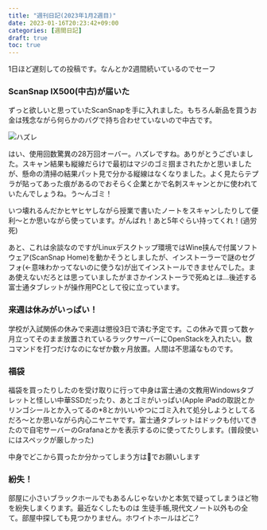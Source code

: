 ```yaml
---
title: "週刊日記(2023年1月2週目)"
date: 2023-01-16T20:23:42+09:00
categories: [週間日記]
draft: true
toc: true
---
```

1日ほど遅刻しての投稿です。なんとか2週間続いているのでセーフ
### ScanSnap IX500(中古)が届いた
ずっと欲しいと思っていたScanSnapを手に入れました。もちろん新品を買うお金は残念ながら何らかのバグで持ち合わせていないので中古です。

![ハズレ](/images/weekendpost-2023-1-2ndweek/lose.png)

はい、使用回数驚異の28万回オーバー。ハズレですね。ありがとうございました。スキャン結果も縦線だらけで最初はマジのゴミ掴まされたかと思いましたが、懸命の清掃の結果パット見で分かる縦線はなくなりました。よく見たらテプラが貼ってあった痕があるのでおそらく企業とかで名刺スキャンとかに使われていたんでしょうね。う〜んゴミ！

いつ壊れるんだかヒヤヒヤしながら授業で書いたノートをスキャンしたりして便利〜とか思いながら使っています。がんばれ！あと5年ぐらい持ってくれ！(過労死)

あと、これは余談なのですがLinuxデスクトップ環境ではWine挟んで付属ソフトウェア(ScanSnap Home)を動かそうとしましたが、インストーラーで謎のセグフォ(←意味わかってないのに使うな)が出てインストールできませんでした。まあ使えないだろとは思っていましたがまさかインストーラで死ぬとは...後述する富士通タブレットが操作用PCとして役に立っています。
### 来週は休みがいっぱい！
学校が入試関係の休みで来週は懲役3日で済む予定です。この休みで買って数ヶ月立ってそのまま放置されているラックサーバーにOpenStackを入れたい。数コマンドを打つだけなのになぜか数ヶ月放置。人間は不思議なものです。

### 福袋
福袋を買ったりしたのを受け取りに行って中身は富士通の文教用Windowsタブレットと怪しい中華SSDだったり、あとゴミがいっぱい(Apple iPadの取説とかリンゴシールとか入ってるの*8とか)いいやつにゴミ入れて処分しようとしてるだろ〜とか思いながら内心ニヤニヤです。富士通タブレットはドックも付いてきたので自宅サーバーのGrafanaとかを表示するのに使ってたりします。(普段使いにはスペックが厳しかった)

中身でどこから買ったか分かってしまう方は🤫でお願いします

### 紛失！
部屋に小さいブラックホールでもあるんじゃないかと本気で疑ってしまうほど物を紛失しまくります。最近なくしたものは 生徒手帳,現代文ノート以外もの全て。部屋中探しても見つかりません。ホワイトホールはどこ?